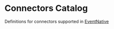 # Connectors Catalog

Definitions for connectors supported in [EventNative](https://github.com/jitsucom/eventnative)
